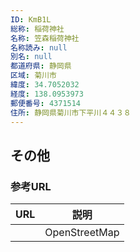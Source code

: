 ```yaml
---
ID: KmB1L
総称: 稲荷神社
名称: 笠森稲荷神社
名称読み: null
別名: null
都道府県: 静岡県
区域: 菊川市
緯度: 34.7052032
経度: 138.0953973
郵便番号: 4371514
住所: 静岡県菊川市下平川４４３８
---
```


## その他

### 参考URL

| URL | 説明          |
| --- | ------------- |
|     | OpenStreetMap |

